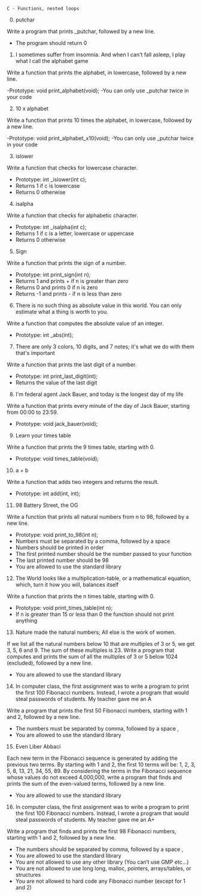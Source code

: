 `C - Functions, nested loops`



0. putchar

Write a program that prints _putchar, followed by a new line.

- The program should return 0


1. I sometimes suffer from insomnia. And when I can't fall asleep, I play what I call the alphabet game

Write a function that prints the alphabet, in lowercase, followed by a new line.

-Prototype: void print_alphabet(void);
-You can only use _putchar twice in your code


2. 10 x alphabet

Write a function that prints 10 times the alphabet, in lowercase, followed by a new line.

-Prototype: void print_alphabet_x10(void);
-You can only use _putchar twice in your code


3. islower

Write a function that checks for lowercase character.

- Prototype: int _islower(int c);
- Returns 1 if c is lowercase
- Returns 0 otherwise


4. isalpha

Write a function that checks for alphabetic character.

- Prototype: int _isalpha(int c);
- Returns 1 if c is a letter, lowercase or uppercase
- Returns 0 otherwise


5. Sign

Write a function that prints the sign of a number.

- Prototype: int print_sign(int n);
- Returns 1 and prints + if n is greater than zero
- Returns 0 and prints 0 if n is zero
- Returns -1 and prints - if n is less than zero


6. There is no such thing as absolute value in this world. You can only estimate what a thing is worth to you.

Write a function that computes the absolute value of an integer.

- Prototype: int _abs(int);


7. There are only 3 colors, 10 digits, and 7 notes; it's what we do with them that's important

Write a function that prints the last digit of a number.

- Prototype: int print_last_digit(int);
- Returns the value of the last digit


8. I'm federal agent Jack Bauer, and today is the longest day of my life

Write a function that prints every minute of the day of Jack Bauer, starting from 00:00 to 23:59.

- Prototype: void jack_bauer(void);


9. Learn your times table

Write a function that prints the 9 times table, starting with 0.

- Prototype: void times_table(void);


10. a + b

Write a function that adds two integers and returns the result.

- Prototype: int add(int, int);


11. 98 Battery Street, the OG

Write a function that prints all natural numbers from n to 98, followed by a new line.

- Prototype: void print_to_98(int n);
- Numbers must be separated by a comma, followed by a space
- Numbers should be printed in order
- The first printed number should be the number passed to your function
- The last printed number should be 98
- You are allowed to use the standard library


12. The World looks like a multiplication-table, or a mathematical equation, which, turn it how you will, balances itself

Write a function that prints the n times table, starting with 0.

- Prototype: void print_times_table(int n);
- If n is greater than 15 or less than 0 the function should not print anything


13. Nature made the natural numbers; All else is the work of women.

If we list all the natural numbers below 10 that are multiples of 3 or 5, we get 3, 5, 6 and 9. The sum of these multiples is 23. Write a program that computes and prints the sum of all the multiples of 3 or 5 below 1024 (excluded), followed by a new line.

- You are allowed to use the standard library


14. In computer class, the first assignment was to write a program to print the first 100 Fibonacci numbers. Instead, I wrote a program that would steal passwords of students. My teacher gave me an A

Write a program that prints the first 50 Fibonacci numbers, starting with 1 and 2, followed by a new line.

- The numbers must be separated by comma, followed by a space ,
- You are allowed to use the standard library


15. Even Liber Abbaci

Each new term in the Fibonacci sequence is generated by adding the previous two terms. By starting with 1 and 2, the first 10 terms will be: 1, 2, 3, 5, 8, 13, 21, 34, 55, 89. By considering the terms in the Fibonacci sequence whose values do not exceed 4,000,000, write a program that finds and prints the sum of the even-valued terms, followed by a new line.

- You are allowed to use the standard library


16. In computer class, the first assignment was to write a program to print the first 100 Fibonacci numbers. Instead, I wrote a program that would steal passwords of students. My teacher gave me an A+

Write a program that finds and prints the first 98 Fibonacci numbers, starting with 1 and 2, followed by a new line.

- The numbers should be separated by comma, followed by a space ,
- You are allowed to use the standard library
- You are not allowed to use any other library (You can’t use GMP etc…)
- You are not allowed to use long long, malloc, pointers, arrays/tables, or structures
- You are not allowed to hard code any Fibonacci number (except for 1 and 2)
